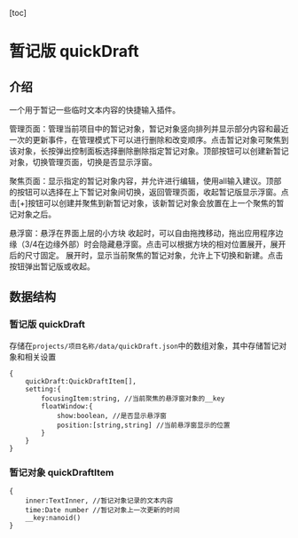 [toc]

# 暂记版 quickDraft

## 介绍

一个用于暂记一些临时文本内容的快捷输入插件。

管理页面：管理当前项目中的暂记对象，暂记对象竖向排列并显示部分内容和最近一次的更新事件，在管理模式下可以进行删除和改变顺序。点击暂记对象可聚焦到该对象，长按弹出控制面板选择删除删除指定暂记对象。顶部按钮可以创建新暂记对象，切换管理页面，切换是否显示浮窗。

聚焦页面：显示指定的暂记对象内容，并允许进行编辑，使用all输入建议。顶部的按钮可以选择在上下暂记对象间切换，返回管理页面，收起暂记版显示浮窗。点击[+]按钮可以创建并聚焦到新暂记对象，该新暂记对象会放置在上一个聚焦的暂记对象之后。

悬浮窗：悬浮在界面上层的小方块
收起时，可以自由拖拽移动，拖出应用程序边缘（3/4在边缘外部）时会隐藏悬浮窗。点击可以根据方块的相对位置展开，展开后的尺寸固定。
展开时，显示当前聚焦的暂记对象，允许上下切换和新建。点击按钮弹出暂记版或收起。

## 数据结构

### 暂记版 quickDraft

存储在`projects/项目名称/data/quickDraft.json`中的数组对象，其中存储暂记对象和相关设置

~~~
{
	quickDraft:QuickDraftItem[],
	setting:{
		focusingItem:string, //当前聚焦的悬浮窗对象的__key
		floatWindow:{
            show:boolean, //是否显示悬浮窗
            position:[string,string] //当前悬浮窗显示的位置
        }
    }
}
~~~



### 暂记对象 quickDraftItem

~~~
{
	inner:TextInner, //暂记对象记录的文本内容
	time:Date number //暂记对象上一次更新的时间
	__key:nanoid()
}
~~~

